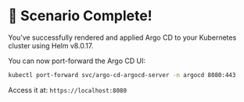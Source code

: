 # 🎉 Scenario Complete!

You’ve successfully rendered and applied Argo CD to your Kubernetes cluster using Helm v8.0.17.

You can now port-forward the Argo CD UI:

```bash
kubectl port-forward svc/argo-cd-argocd-server -n argocd 8080:443
```

Access it at: `https://localhost:8080`
